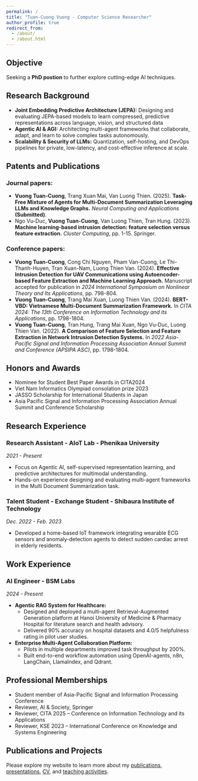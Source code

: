 ```yaml
---
permalink: /
title: "Tuan-Cuong Vuong - Computer Science Researcher"
author_profile: true
redirect_from: 
  - /about/
  - /about.html
---
```


## Objective

Seeking a **PhD postion** to further explore cutting-edge AI techniques.

## Research Background

* **Joint Embedding Predictive Architecture (JEPA):** Designing and evaluating JEPA-based models to learn compressed, predictive representations across language, vision, and structured data
* **Agentic AI & AGI:** Architecting multi-agent frameworks that collaborate, adapt, and learn to solve complex tasks autonomously.
* **Scalability & Security of LLMs:** Quantization, self-hosting, and DevOps pipelines for private, low-latency, and
cost-effective inference at scale.

## Patents and Publications

### Journal papers:

* **Vuong Tuan-Cuong**, Trang Xuan Mai, Van Luong Thien. (2025). **Task-Free Mixture of Agents for Multi-Document Summarization Leveraging LLMs and Knowledge Graphs.** *Neural Computing and Applications* **(Submitted)**.
* Ngo Vu-Duc, **Vuong Tuan-Cuong**, Van Luong Thien, Tran Hung. (2023). **Machine learning-based intrusion
detection: feature selection versus feature extraction.** *Cluster Computing*, pp. 1-15. Springer.

### Conference papers:

* **Vuong Tuan-Cuong**, Cong Chi Nguyen, Pham Van-Cuong, Le Thi-Thanh-Huyen, Tran Xuan-Nam, Luong Thien Van. (2024). **Effective Intrusion Detection for UAV Communications using Autoencoder-based Feature Extraction and Machine Learning Approach.** Manuscript accepted for publication in *2024 International Symposium on Nonlinear Theory and Its Applications*, pp. 798-804.
* **Vuong Tuan-Cuong**, Trang Mai Xuan, Luong Thien Van. (2024). **BERT-VBD: Vietnamese Multi-Document Summarization Framework.** In *CITA 2024: The 13th Conference on Information Technology and its Applications*, pp. 1798-1804.
* **Vuong Tuan-Cuong**, Tran Hung, Trang Mai Xuan, Ngo Vu-Duc, Luong Thien Van. (2022). **A Comparison of Feature Selection and Feature Extraction in Network Intrusion Detection Systems.** In *2022 Asia-Pacific Signal and Information Processing Association Annual Summit and Conference (APSIPA ASC)*, pp. 1798-1804.

## Honors and Awards

* Nominee for Student Best Paper Awards in CITA2024 
* Viet Nam Informatics Olympiad consolation prize 2023 
* JASSO Scholarship for International Students in Japan 
* Asia Pacific Signal and Information Processing Association Annual Summit and Conference Scholarship

## Research Experience

### Research Assistant - AIoT Lab - Phenikaa University
*2021 - Present*
* Focus on Agentic AI, self-supervised representation learning, and predictive architectures for multimodal understanding.
* Hands-on experience designing and evaluating multi-agent frameworks in the Multi Document Summarization task.

### Talent Student - Exchange Student - Shibaura Institute of Technology
*Dec. 2022 - Feb. 2023*
* Developed a home-based IoT framework integrating wearable ECG sensors and anomaly-detection agents to detect sudden cardiac arrest in elderly residents.

## Work Experience

### AI Engineer - BSM Labs
*2024 - Present*
* **Agentic RAG System for Healthcare:**
  * Designed and deployed a multi-agent Retrieval-Augmented Generation platform at Hanoi University of Medicine & Pharmacy Hospital for literature search and health advisory.
  * Delivered 90% accuracy on hospital datasets and 4.0/5 helpfulness rating in pilot user studies.
* **Enterprise Multi-Agent Collaboration Platform:**
  * Pilots in multiple departments improved task throughput by 200%.
  * Built end-to-end workflow automation using OpenAI-agents, n8n, LangChain, LlamaIndex, and Qdrant.

## Professional Memberships

* Student member of Asia-Pacific Signal and Information Processing Conference
* Reviewer, AI & Society, Springer
* Reviewer, CITA 2025 – Conference on Information Technology and its Applications 
* Reviewer, KSE 2023 – International Conference on Knowledge and Systems Engineering

## Publications and Projects

Please explore my website to learn more about my [publications](/publications/), [presentations](/talks/), [CV](/cv/), and [teaching activities](/teaching/).